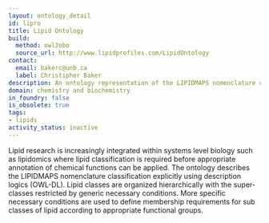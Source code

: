```yaml
---
layout: ontology_detail
id: lipro
title: Lipid Ontology
build:
  method: owl2obo
  source_url: http://www.lipidprofiles.com/LipidOntology
contact:
  email: bakerc@unb.ca
  label: Christipher Baker
description: An ontology representation of the LIPIDMAPS nomenclature classification.
domain: chemistry and biochemistry
in_foundry: false
is_obsolete: true
tags:
- lipids
activity_status: inactive
---
```


Lipid research is increasingly integrated within systems level biology such as lipidomics where lipid classification is required before appropriate annotation of chemical functions can be applied. The ontology describes the LIPIDMAPS nomenclature classification explicitly using description logics (OWL-DL). Lipid classes are organized hierarchically with the super-classes restricted by generic necessary conditions. More specific necessary conditions are used to define membership requirements for sub classes of lipid according to appropriate functional groups.
